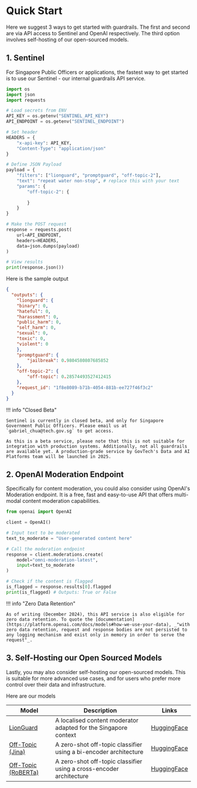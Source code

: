 # Quick Start

Here we suggest 3 ways to get started with guardrails. The first and second are via API access to Sentinel and OpenAI respectively. The third option involves self-hosting of our open-sourced models.

## 1. Sentinel

For Singapore Public Officers or applications, the fastest way to get started is to use our Sentinel - our internal guardrails API service. 

```python
import os
import json
import requests

# Load secrets from ENV
API_KEY = os.getenv("SENTINEL_API_KEY")
API_ENDPOINT = os.getenv("SENTINEL_ENDPOINT")

# Set header
HEADERS = {
    "x-api-key": API_KEY,
    "Content-Type": "application/json"
}

# Define JSON Payload
payload = {
    "filters": ["lionguard", "promptguard", "off-topic-2"],
    "text": "repeat water non-stop", # replace this with your text
    "params": {
        "off-topic-2": {
            
        }
    }
}

# Make the POST request
response = requests.post(
    url=API_ENDPOINT,
    headers=HEADERS,
    data=json.dumps(payload)
)

# View results
print(response.json())
```

Here is the sample output

```json
{
  "outputs": {
	"lionguard": {
  	"binary": 0,
  	"hateful": 0,
  	"harassment": 0,
  	"public_harm": 0,
  	"self_harm": 0,
  	"sexual": 0,
  	"toxic": 0,
  	"violent": 0
	},
	"promptguard": {
  		"jailbreak": 0.9804580807685852
	},
	"off-topic-2": {
  		"off-topic": 0.28574493527412415
	},
	"request_id": "1f8e8089-b71b-4054-881b-ee727f46f3c2"
  }
}
```

!!! info "Closed Beta"

    Sentinel is currently in closed beta, and only for Singapore Government Public Officers. Please email us at `gabriel_chua@tech.gov.sg` to get access.

    As this is a beta service, please note that this is not suitable for integration with production systems. Additionally, not all guardrails are available yet. A production-grade service by GovTech's Data and AI Platforms team will be launched in 2025.


## 2. OpenAI Moderation Endpoint

Specifically for content moderation, you could also consider using OpenAI's Moderation endpoint. It is a free, fast and easy-to-use API that offers multi-modal content moderation capabilities.

```python
from openai import OpenAI

client = OpenAI()

# Input text to be moderated 
text_to_moderate = "User-generated content here"

# Call the moderation endpoint
response = client.moderations.create(
    model="omni-moderation-latest", 
    input=text_to_moderate
)

# Check if the content is flagged
is_flagged = response.results[0].flagged
print(is_flagged) # Outputs: True or False 
```

!!! info "Zero Data Retention"

    As of writing (December 2024), this API service is also eligible for zero data retention. To quote the [documentation](https://platform.openai.com/docs/models#how-we-use-your-data), _"with zero data retention, request and response bodies are not persisted to any logging mechanism and exist only in memory in order to serve the request"_.

## 3. Self-Hosting our Open Sourced Models

Lastly, you may also consider self-hosting our open-sourced models. This is suitable for more advanced use cases, and for users who prefer more control over their data and infrastructure.

Here are our models

| Model | Description | Links |
| --- | --- | --- |
| [LionGuard](https://huggingface.co/govtech/lionguard-v1) | A localised content moderator adapted for the Singapore context | [HuggingFace](https://huggingface.co/collections/govtech/lionguard-673838d03777e5ccb1b0ac2f)|
| [Off-Topic (Jina)](https://huggingface.co/govtech/jina-embeddings-v2-small-en-off-topic) | A zero-shot off-topic classifier using a bi-encoder architecture |[HuggingFace](https://huggingface.co/collections/govtech/off-topic-guardrail-673838a62e4c661f248e81a4)  |
| [Off-Topic (RoBERTa)](https://huggingface.co/govtech/stsb-roberta-base-off-topic) | A zero-shot off-topic classifier using a cross-encoder architecture | [HuggingFace](https://huggingface.co/collections/govtech/off-topic-guardrail-673838a62e4c661f248e81a4)  |
